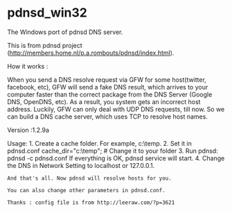 pdnsd_win32
===========

The Windows port of pdnsd DNS server.

This is from pdnsd project (http://members.home.nl/p.a.rombouts/pdnsd/index.html).

How it works : 
   
   When you send a DNS resolve request via GFW for some host(twitter, facebook, etc), GFW will send a fake DNS result, which arrives to your computer faster than the correct package from the DNS Server (Google DNS, OpenDNS, etc). As a result, you system gets an incorrect host address.
   Luckily, GFW can only deal with UDP DNS requests, till now. So we can build a DNS cache server, which uses TCP to resolve host names.

Version :1.2.9a

Usage: 
    1. Create a cache folder. 
       For example, c:\temp.
    2. Set it in pdnsd.conf
       cache_dir="c:\\temp"; # Change it to your folder
    3. Run pdnsd:
       pdnsd -c pdnsd.conf
       If everything is OK, pdnsd service will start. 
    4. Change the DNS in Network Setting to localhost or 127.0.0.1.
    
    And that's all. Now pdnsd will resolve hosts for you.

    You can also change other parameters in pdnsd.conf.
 
    Thanks : config file is from http://leeraw.com/?p=3621
    
